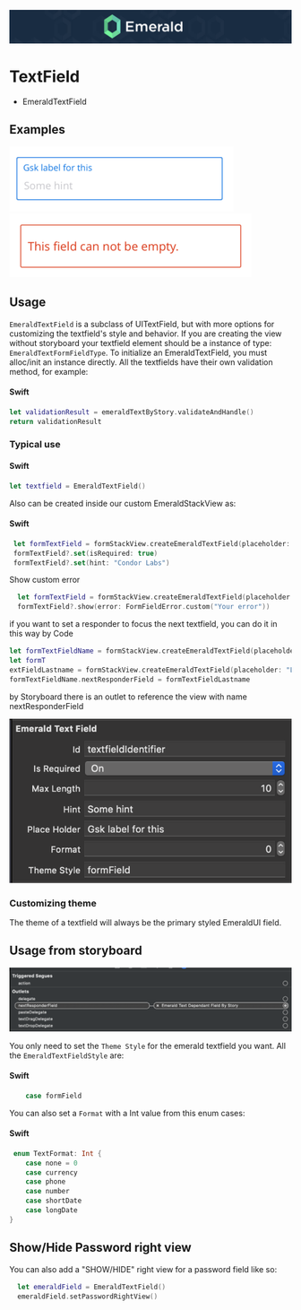 <p align="center"><img src="/Resources/Images/Header.png" /></p>

# TextField
<ul class="icon-list">
  <li class="icon-list-item icon-list-item--spec">EmeraldTextField</li>
</ul>

## Examples
<img src="https://github.com/cebroker/emerald-ios/blob/develop/Resources/Images/EmeraldTextField.png" />
<img src="https://github.com/cebroker/emerald-ios/blob/develop/Resources/Images/EmeraldTextFieldErrorExample.png" />

## Usage

`EmeraldTextField` is a subclass of UITextField, but with more options for customizing the textfield's style and
behavior. If you are creating the view without storyboard your textfield element should be a instance of type: `EmeraldTextFormFieldType`.
To initialize an EmeraldTextField, you must alloc/init an instance directly. All the textfields have their own validation method, for example:

#### Swift
```swift
let validationResult = emeraldTextByStory.validateAndHandle()
return validationResult
```
### Typical use

#### Swift
```swift
let textfield = EmeraldTextField()
```

Also can be created inside our custom EmeraldStackView as:

#### Swift
```swift
 let formTextField = formStackView.createEmeraldTextField(placeholder: "Organization name")
 formTextField?.set(isRequired: true)
 formTextField?.set(hint: "Condor Labs")
```
Show custom error

```swift
  let formTextField = formStackView.createEmeraldTextField(placeholder: "Some text")
  formTextField?.show(error: FormFieldError.custom("Your error"))
```
if you want to set a responder to focus the next textfield, you can do it in this way
by Code
```swift
let formTextFieldName = formStackView.createEmeraldTextField(placeholder: "Name")
let formT
extFieldLastname = formStackView.createEmeraldTextField(placeholder: "Lastname")
formTextFieldName.nextResponderField = formTextFieldLastname
```
by Storyboard there is an outlet to reference the view with name nextResponderField
<p align="center"><img src="https://github.com/cebroker/emerald-ios/blob/develop/Resources/Images/EmeraldTextFieldFromStoryboard.png" /></p>

### Customizing theme

The theme of a textfield will always be the primary styled EmeraldUI field.

## Usage from storyboard
<p align="center"><img src="https://github.com/cebroker/emerald-ios/blob/develop/Resources/Images/NextResponder.png" /></p>

You only need to set the `Theme Style` for the emerald textfield you want. All the `EmeraldTextFieldStyle` are:
#### Swift
```swift
    case formField
```

You can also set a `Format` with a Int value from this enum cases:
#### Swift
```swift
 enum TextFormat: Int {
    case none = 0
    case currency
    case phone
    case number
    case shortDate
    case longDate
}
```

## Show/Hide Password right view

You can also add a "SHOW/HIDE" right view for a password field like so:
```swift
  let emeraldField = EmeraldTextField()
  emeraldField.setPasswordRightView()
```

